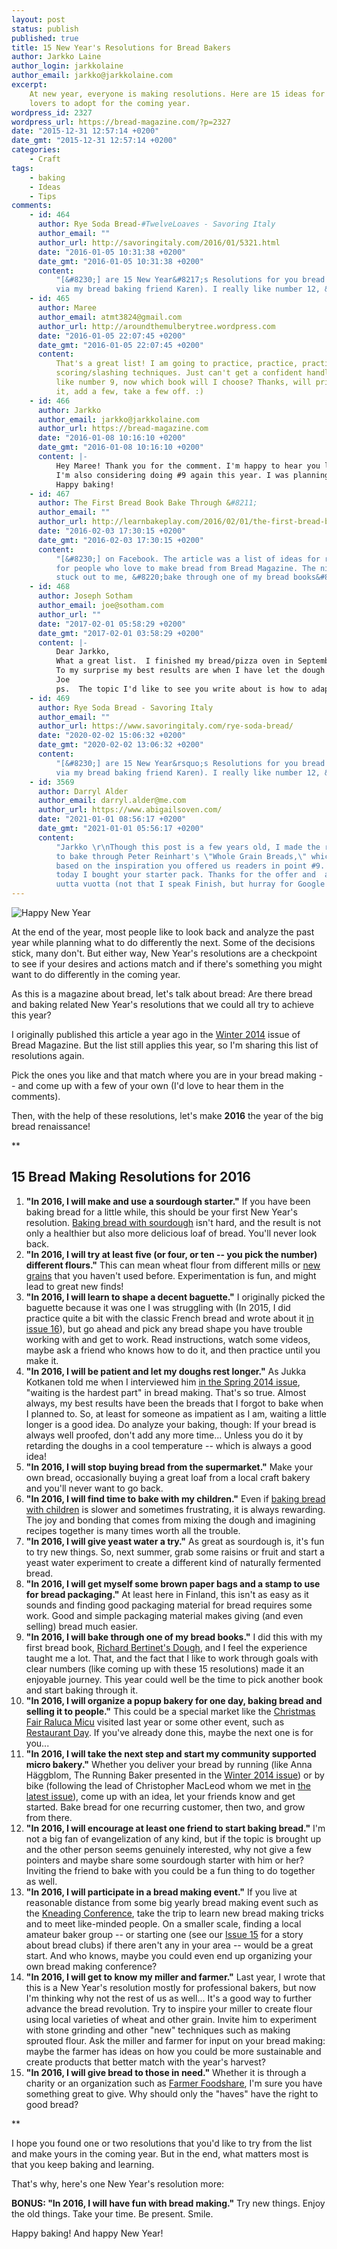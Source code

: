```yaml
---
layout: post
status: publish
published: true
title: 15 New Year's Resolutions for Bread Bakers
author: Jarkko Laine
author_login: jarkkolaine
author_email: jarkko@jarkkolaine.com
excerpt:
    At new year, everyone is making resolutions. Here are 15 ideas for bread
    lovers to adopt for the coming year.
wordpress_id: 2327
wordpress_url: https://bread-magazine.com/?p=2327
date: "2015-12-31 12:57:14 +0200"
date_gmt: "2015-12-31 12:57:14 +0200"
categories:
    - Craft
tags:
    - baking
    - Ideas
    - Tips
comments:
    - id: 464
      author: Rye Soda Bread-#TwelveLoaves - Savoring Italy
      author_email: ""
      author_url: http://savoringitaly.com/2016/01/5321.html
      date: "2016-01-05 10:31:38 +0200"
      date_gmt: "2016-01-05 10:31:38 +0200"
      content:
          "[&#8230;] are 15 New Year&#8217;s Resolutions for you bread bakers (found
          via my bread baking friend Karen). I really like number 12, &#8220;In [&#8230;]"
    - id: 465
      author: Maree
      author_email: atmt3824@gmail.com
      author_url: http://aroundthemulberytree.wordpress.com
      date: "2016-01-05 22:07:45 +0200"
      date_gmt: "2016-01-05 22:07:45 +0200"
      content:
          That's a great list! I am going to practice, practice, practice better
          scoring/slashing techniques. Just can't get a confident handle on it. I particularly
          like number 9, now which book will I choose? Thanks, will print this off and track
          it, add a few, take a few off. :)
    - id: 466
      author: Jarkko
      author_email: jarkko@jarkkolaine.com
      author_url: https://bread-magazine.com
      date: "2016-01-08 10:16:10 +0200"
      date_gmt: "2016-01-08 10:16:10 +0200"
      content: |-
          Hey Maree! Thank you for the comment. I'm happy to hear you liked the list.
          I'm also considering doing #9 again this year. I was planning to go with Ken Forkish's Flour Water Salt Yeast myself. It might be a fun shared project for the entire community, even... :)
          Happy baking!
    - id: 467
      author: The First Bread Book Bake Through &#8211;
      author_email: ""
      author_url: http://learnbakeplay.com/2016/02/01/the-first-bread-book-bake-through/
      date: "2016-02-03 17:30:15 +0200"
      date_gmt: "2016-02-03 17:30:15 +0200"
      content:
          "[&#8230;] on Facebook. The article was a list of ideas for resolutions
          for people who love to make bread from Bread Magazine. The ninth resolution really
          stuck out to me, &#8220;bake through one of my bread books&#8221;. I [&#8230;]"
    - id: 468
      author: Joseph Sotham
      author_email: joe@sotham.com
      author_url: ""
      date: "2017-02-01 05:58:29 +0200"
      date_gmt: "2017-02-01 03:58:29 +0200"
      content: |-
          Dear Jarkko,
          What a great list.  I finished my bread/pizza oven in September and in Spring I plan to start a community co-operative and do weekend baking with people interested on creating community.  I am also working my way through Forkish, which since I got his book, found he is the only direction I need.
          To my surprise my best results are when I have let the dough proof longer than I though was good for it.  So now I embrace this and have extended the proofing time by many hours.  What great advice! Take head fellow bakers on this point.
          Joe
          ps.  The topic I'd like to see you write about is how to adapt an oven recipe to a wood fired oven.  I am especially scratching my head about getting moisture into the space during the initial baking.
    - id: 469
      author: Rye Soda Bread - Savoring Italy
      author_email: ""
      author_url: https://www.savoringitaly.com/rye-soda-bread/
      date: "2020-02-02 15:06:32 +0200"
      date_gmt: "2020-02-02 13:06:32 +0200"
      content:
          "[&#8230;] are 15 New Year&rsquo;s Resolutions for you bread bakers (found
          via my bread baking friend Karen). I really like number 12, &ldquo;In 2016, [&#8230;]"
    - id: 3569
      author: Darryl Alder
      author_email: darryl.alder@me.com
      author_url: https://www.abigailsoven.com/
      date: "2021-01-01 08:56:17 +0200"
      date_gmt: "2021-01-01 05:56:17 +0200"
      content:
          "Jarkko \r\nThough this post is a few years old, I made the resolution
          to bake through Peter Reinhart's \"Whole Grain Breads,\" which of course, was
          based on the inspiration you offered us readers in point #9. Thank you and BTW
          today I bought your starter pack. Thanks for the offer and  and \r\nhyv&auml;&auml;
          uutta vuotta (not that I speak Finish, but hurray for Google Translate)"
---
```


![Happy New Year](/breadmagazine/assets/blog/light-person-woman-fire-scaled-1.jpg)

At the end of the year, most people like to look back and analyze the past year while planning what to do differently the next. Some of the decisions stick, many don't. But either way, New Year's resolutions are a checkpoint to see if your desires and actions match and if there's something you might want to do differently in the coming year.

As this is a magazine about bread, let's talk about bread: Are there bread and baking related New Year's resolutions that we could all try to achieve this year?

I originally published this article a year ago in the [Winter 2014](https://bread-magazine.com/issue/winter-2014/) issue of Bread Magazine. But the list still applies this year, so I'm sharing this list of resolutions again.

Pick the ones you like and that match where you are in your bread making -- and come up with a few of your own (I'd love to hear them in the comments).

Then, with the help of these resolutions, let's make **2016** the year of the big bread renaissance!

\*\*

## 15 Bread Making Resolutions for 2016

1. **"In 2016, I will make and use a sourdough starter."** If you have been baking bread for a little while, this should be your first New Year's resolution. [Baking bread with sourdough](https://bread-magazine.com/sourdough-bread-recipe/) isn't hard, and the result is not only a healthier but also more delicious loaf of bread. You'll never look back.
2. **"In 2016, I will try at least five (or four, or ten -- you pick the number) different flours."** This can mean wheat flour from different mills or [new grains](https://bread-magazine.com/exotic-flour-ideas/) that you haven't used before. Experimentation is fun, and might lead to great new finds!
3. **"In 2016, I will learn to shape a decent baguette."** I originally picked the baguette because it was one I was struggling with (In 2015, I did practice quite a bit with the classic French bread and wrote about it [in issue 16](https://bread-magazine.com/issues/)), but go ahead and pick any bread shape you have trouble working with and get to work. Read instructions, watch some videos, maybe ask a friend who knows how to do it, and then practice until you make it.
4. **"In 2016, I will be patient and let my doughs rest longer."** As Jukka Kotkanen told me when I interviewed him [in the Spring 2014 issue](https://bread-magazine.com/issues/), "waiting is the hardest part" in bread making. That's so true. Almost always, my best results have been the breads that I forgot to bake when I planned to. So, at least for someone as impatient as I am, waiting a little longer is a good idea. Do analyze your baking, though: If your bread is always well proofed, don't add any more time... Unless you do it by retarding the doughs in a cool temperature -- which is always a good idea!
5. **"In 2016, I will stop buying bread from the supermarket."** Make your own bread, occasionally buying a great loaf from a local craft bakery and you'll never want to go back.
6. **"In 2016, I will find time to bake with my children."** Even if [baking bread with children](https://bread-magazine.com/baking-with-children/) is slower and sometimes frustrating, it is always rewarding. The joy and bonding that comes from mixing the dough and imagining recipes together is many times worth all the trouble.
7. **"In 2016, I will give yeast water a try."** As great as sourdough is, it's fun to try new things. So, next summer, grab some raisins or fruit and start a yeast water experiment to create a different kind of naturally fermented bread.
8. **"In 2016, I will get myself some brown paper bags and a stamp to use for bread packaging."** At least here in Finland, this isn't as easy as it sounds and finding good packaging material for bread requires some work. Good and simple packaging material makes giving (and even selling) bread much easier.
9. **"In 2016, I will bake through one of my bread books."** I did this with my first bread book, [Richard Bertinet's Dough](http://amzn.to/1YU2N9w), and I feel the experience taught me a lot. That, and the fact that I like to work through goals with clear numbers (like coming up with these 15 resolutions) made it an enjoyable journey. This year could well be the time to pick another book and start baking through it.
10. **"In 2016, I will organize a popup bakery for one day, baking bread and selling it to people."** This could be a special market like the [Christmas Fair Raluca Micu](https://bread-magazine.com/issues/) visited last year or some other event, such as [Restaurant Day](http://restaurantday.org). If you've already done this, maybe the next one is for you...
11. **"In 2016, I will take the next step and start my community supported micro bakery."** Whether you deliver your bread by running (like Anna Häggblom, The Running Baker presented in the [Winter 2014 issue](https://bread-magazine.com/issues/)) or by bike (following the lead of Christopher MacLeod whom we met in [the latest issue](https://bread-magazine.com/issue/issue-18)), come up with an idea, let your friends know and get started. Bake bread for one recurring customer, then two, and grow from there.
12. **"In 2016, I will encourage at least one friend to start baking bread."** I'm not a big fan of evangelization of any kind, but if the topic is brought up and the other person seems genuinely interested, why not give a few pointers and maybe share some sourdough starter with him or her? Inviting the friend to bake with you could be a fun thing to do together as well.
13. **"In 2016, I will participate in a bread making event."** If you live at reasonable distance from some big yearly bread making event such as the [Kneading Conference](http://kneadingconference.com), take the trip to learn new bread making tricks and to meet like-minded people. On a smaller scale, finding a local amateur baker group -- or starting one (see our [Issue 15](https://bread-magazine.com/issues/) for a story about bread clubs) if there aren't any in your area -- would be a great start. And who knows, maybe you could even end up organizing your own bread making conference?
14. **"In 2016, I will get to know my miller and farmer."** Last year, I wrote that this is a New Year's resolution mostly for professional bakers, but now I'm thinking why not the rest of us as well... It's a good way to further advance the bread revolution. Try to inspire your miller to create flour using local varieties of wheat and other grain. Invite him to experiment with stone grinding and other "new" techniques such as making sprouted flour. Ask the miller and farmer for input on your bread making: maybe the farmer has ideas on how you could be more sustainable and create products that better match with the year's harvest?
15. **"In 2016, I will give bread to those in need."** Whether it is through a charity or an organization such as [Farmer Foodshare](http://www.farmerfoodshare.org), I'm sure you have something great to give. Why should only the "haves" have the right to good bread?

\*\*

I hope you found one or two resolutions that you'd like to try from the list and make yours in the coming year. But in the end, what matters most is that you keep baking and learning.

That's why, here's one New Year's resolution more:

**BONUS: "In 2016, I will have fun with bread making."** Try new things. Enjoy the old things. Take your time. Be present. Smile.

Happy baking! And happy New Year!
